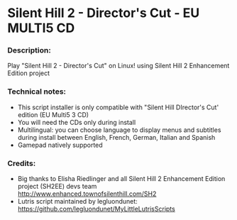 # Silent Hill 2 - Director's Cut - EU MULTI5 CD
### Description:
Play "Silent Hill 2 - Director's Cut" on Linux! using Silent Hill 2 Enhancement Edition project
### Technical notes:
- This script installer is only compatible with "Silent Hill DIrector's Cut' edition (EU Multi5 3 CD)
- You will need the CDs only during install
- Multilingual: you can choose language to display menus and subtitles during install between English, French, German, Italian and Spanish
- Gamepad natively supported
### Credits:
- Big thanks to Elisha Riedlinger and all Silent Hill 2 Enhancement Edition project (SH2EE) devs team http://www.enhanced.townofsilenthill.com/SH2
- Lutris script maintained by legluondunet: https://github.com/legluondunet/MyLittleLutrisScripts
